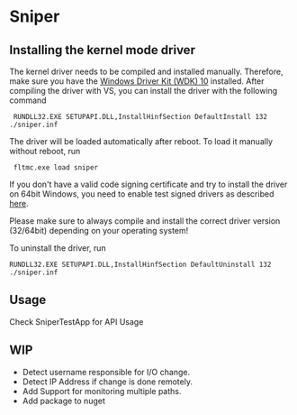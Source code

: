 # Sniper

## Installing the kernel mode driver

The kernel driver needs to be compiled and installed manually. Therefore,
make sure you have the [Windows Driver Kit (WDK) 10](https://msdn.microsoft.com/en-us/library/windows/hardware/ff557573(v=vs.85).aspx) installed.
After compiling the driver with VS, you can install the driver with the following command

     RUNDLL32.EXE SETUPAPI.DLL,InstallHinfSection DefaultInstall 132 ./sniper.inf
	
The driver will be loaded automatically after reboot. To load it manually without reboot, run

     fltmc.exe load sniper
	 
If you don't have a valid code signing certificate and try to install the driver on 64bit Windows,
you need to enable test signed drivers as described [here](https://msdn.microsoft.com/en-us/library/windows/hardware/ff553484(v=vs.85).aspx).

Please make sure to always compile and install the correct driver version (32/64bit) depending on your operating system!

To uninstall the driver, run

    RUNDLL32.EXE SETUPAPI.DLL,InstallHinfSection DefaultUninstall 132 ./sniper.inf

## Usage

Check SniperTestApp for API Usage

## WIP
- Detect username responsible for I/O change.
- Detect IP Address if change is done remotely.
- Add Support for monitoring multiple paths.
- Add package to nuget
